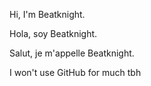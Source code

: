 Hi, I'm Beatknight.

Hola, soy Beatknight.

Salut, je m'appelle Beatknight.

I won't use GitHub for much tbh
